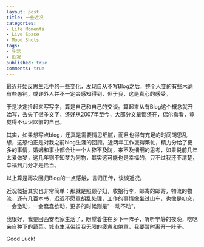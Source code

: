 ```yaml
---
layout: post
title: 一些近况
categories:
- Life Moments
- Live Space
- Mood Shots
tags:
- 生活
- 近况
published: true
comments: true
---
```

<p>最近开始反思生活中的一些变化，发现自从不写Blog之后，整个人变的有些木讷有些愚钝，或许外人并不一定会感知得到，但于我，这是真心的感受。</p>

<p>于是决定捡起来写写字，算是自己和自己的交谈。算起来从有Blog这个概念就开始写，丢失了很多文字，还好从2007年至今，大部分文章都还在，偶尔看看，竟觉得不认识以前的自己。</p>

<p>其实，如果想写点blog，还真是需要情思细腻，而且也得有充足的时间胡思乱想，这恐怕正是对我之前blog生涯的回顾。近两年工作变得繁忙，精力分给了更多的事情，婚姻和事业都会让一个人猝不及防，来不及细细的思考，如果说前几年太爱做梦，这几年则不知梦为何物，其实这可能也是幸福的，只不过我还不清楚，幸福到几分才是恰当。</p>

<p>以上算是再次回归Blog的一点感触，言归正传，谈谈近况。</p>

<p>近况概括其实也非常简单：那就是照顾孕妇，收拾行李，邮寄的邮寄，物流的物流，还有几百本书，迟迟不愿意胡乱处理，工作的事情像坐过山车，也像是初恋，一会激动，一会蠢蠢欲动，更多的时候则是"一动不动"。</p>

<p>我很好，我要回西安老家生活了，盼望着住在乡下一阵子，听听宁静的夜晚，吃吃亲自种下的蔬菜。城市生活带给我无限的疲惫和倦意，我要暂时离开一阵子。</p>

<p>Good Luck!</p>
